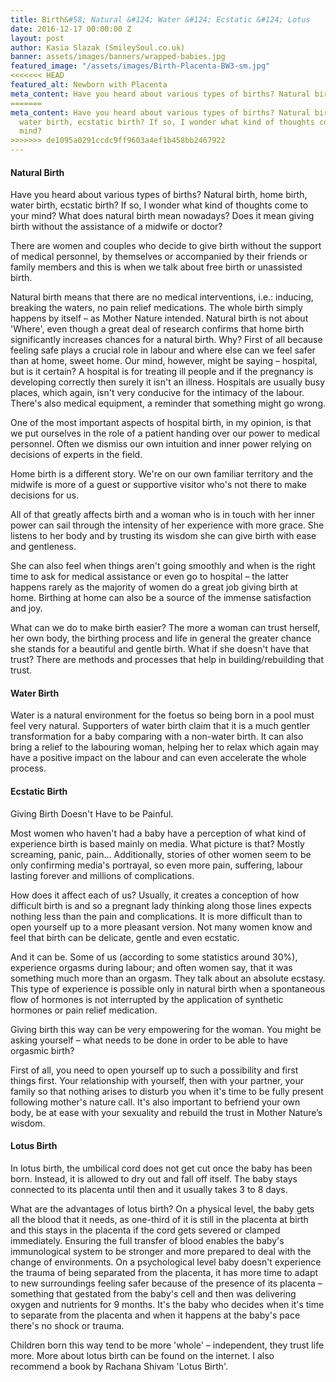 ```yaml
---
title: Birth&#58; Natural &#124; Water &#124; Ecstatic &#124; Lotus
date: 2016-12-17 00:00:00 Z
layout: post
author: Kasia Slazak (SmileySoul.co.uk)
banner: assets/images/banners/wrapped-babies.jpg
featured_image: "/assets/images/Birth-Placenta-BW3-sm.jpg"
<<<<<<< HEAD
featured_alt: Newborn with Placenta
meta_content: Have you heard about various types of births? Natural birth, home birth, water birth, ecstatic birth? If so, I wonder what kind of thoughts come to your mind?
=======
meta_content: Have you heard about various types of births? Natural birth, home birth,
  water birth, ecstatic birth? If so, I wonder what kind of thoughts come to your
  mind?
>>>>>>> de1095a0291ccdc9ff9603a4ef1b458bb2467922
---
```


#### Natural Birth

Have you heard about various types of births? Natural birth, home birth, water birth, ecstatic birth? If so, I wonder what kind of thoughts come to your mind? What does natural birth mean nowadays? Does it mean giving birth without the assistance of a midwife or doctor?

There are women and couples who decide to give birth without the support of medical personnel, by themselves or accompanied by their friends or family members and this is when we talk about free birth or unassisted birth.

Natural birth means that there are no medical interventions, i.e.: inducing, breaking the waters, no pain relief medications. The whole birth simply happens by itself – as Mother Nature intended. Natural birth is not about 'Where', even though a great deal of research confirms that home birth significantly increases chances for a natural birth. Why? First of all because feeling safe plays a crucial role in labour and where else can we feel safer than at home, sweet home. Our mind, however, might be saying – hospital, but is it certain? A hospital is for treating ill people and if the pregnancy is developing correctly then surely it isn't an illness. Hospitals are usually busy places, which again, isn't very conducive for the intimacy of the labour. There's also medical equipment, a reminder that something might go wrong.

One of the most important aspects of hospital birth, in my opinion, is that we put ourselves in the role of a patient handing over our power to medical personnel. Often we dismiss our own intuition and inner power relying on decisions of experts in the field.

Home birth is a different story. We're on our own familiar territory and the midwife is more of a guest or supportive visitor who's not there to make decisions for us.

All of that greatly affects birth and a woman who is in touch with her inner power can sail through the intensity of her experience with more grace. She listens to her body and by trusting its wisdom she can give birth with ease and gentleness.

She can also feel when things aren't going smoothly and when is the right time to ask for medical assistance or even go to hospital – the latter happens rarely as the majority of women do a great job giving birth at home. Birthing at home can also be a source of the immense satisfaction and joy.

What can we do to make birth easier? The more a woman can trust herself, her own body, the birthing process and life in general the greater chance she stands for a beautiful and gentle birth. What if she doesn't have that trust? There are methods and processes that help in building/rebuilding that trust.

#### Water Birth

Water is a natural environment for the foetus so being born in a pool must feel very natural. Supporters of water birth claim that it is a much gentler transformation for a baby comparing with a non-water birth. It can also bring a relief to the labouring woman, helping her to relax which again may have a positive impact on the labour and can even accelerate the whole process.

#### Ecstatic Birth

Giving Birth Doesn't Have to be Painful.

Most women who haven't had a baby have a perception of what kind of experience birth is based mainly on media. What picture is that? Mostly screaming, panic, pain... Additionally, stories of other women seem to be only confirming media's portrayal, so even more pain, suffering, labour lasting forever and millions of complications.

How does it affect each of us? Usually, it creates a conception of how difficult birth is and so a pregnant lady thinking along those lines expects nothing less than the pain and complications. It is more difficult than to open yourself up to a more pleasant version. Not many women know and feel that birth can be delicate, gentle and even ecstatic.

And it can be. Some of us (according to some statistics around 30%), experience orgasms during labour; and often women say, that it was something much more than an orgasm. They talk about an absolute ecstasy. This type of experience is possible only in natural birth when a spontaneous flow of hormones is not interrupted by the application of synthetic hormones or pain relief medication.

Giving birth this way can be very empowering for the woman. You might be asking yourself – what needs to be done in order to be able to have orgasmic birth? 

First of all, you need to open yourself up to such a possibility and first things first. Your relationship with yourself, then with your partner, your family so that nothing arises to disturb you when it's time to be fully present following mother's nature call. It's also important to befriend your own body, be at ease with your sexuality and rebuild the trust in Mother Nature’s wisdom.

#### Lotus Birth

In lotus birth, the umbilical cord does not get cut once the baby has been born. Instead, it is allowed to dry out and fall off itself. The baby stays connected to its placenta until then and it usually takes 3 to 8 days.

What are the advantages of lotus birth? On a physical level, the baby gets all the blood that it needs, as one-third of it is still in the placenta at birth and this stays in the placenta if the cord gets severed or clamped immediately. Ensuring the full transfer of blood enables the baby's immunological system to be stronger and more prepared to deal with the change of environments. On a psychological level baby doesn't experience the trauma of being separated from the placenta, it has more time to adapt to new surroundings feeling safer because of the presence of its placenta – something that gestated from the baby's cell and then was delivering oxygen and nutrients for 9 months. It's the baby who decides when it's time to separate from the placenta and when it happens at the baby's pace there's no shock or trauma.

Children born this way tend to be more 'whole' – independent, they trust life more. More about lotus birth can be found on the internet. I also recommend a book by Rachana Shivam 'Lotus Birth'.